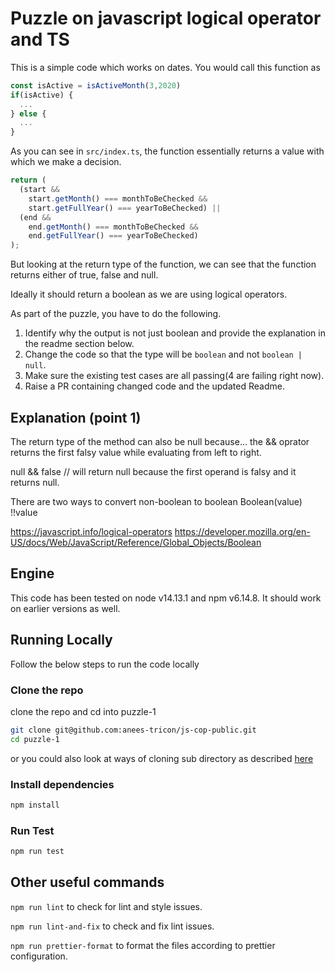 # Puzzle on javascript logical operator and TS

This is a simple code which works on dates.
You would call this function as

```js
const isActive = isActiveMonth(3,2020)
if(isActive) {
  ...
} else {
  ...
}
```

As you can see in `src/index.ts`, the function essentially returns a value with which we make a decision.

```js
return (
  (start &&
    start.getMonth() === monthToBeChecked &&
    start.getFullYear() === yearToBeChecked) ||
  (end &&
    end.getMonth() === monthToBeChecked &&
    end.getFullYear() === yearToBeChecked)
);
```

But looking at the return type of the function, we can see that the function returns either of true, false and null.

Ideally it should return a boolean as we are using logical operators.

As part of the puzzle, you have to do the following.

1. Identify why the output is not just boolean and provide the explanation in the readme section below.
2. Change the code so that the type will be `boolean` and not `boolean | null`.
3. Make sure the existing test cases are all passing(4 are failing right now).
4. Raise a PR containing changed code and the updated Readme.

## Explanation (point 1)

The return type of the method can also be null because...
the && oprator returns the first falsy value while evaluating from left to right.

null && false // will return null because the first operand is falsy and it returns null.

There are two ways to convert non-boolean to boolean
Boolean(value)
!!value

https://javascript.info/logical-operators
https://developer.mozilla.org/en-US/docs/Web/JavaScript/Reference/Global_Objects/Boolean

## Engine

This code has been tested on node v14.13.1 and npm v6.14.8. It should work on earlier versions as well.

## Running Locally

Follow the below steps to run the code locally

### Clone the repo

clone the repo and cd into puzzle-1

```sh
git clone git@github.com:anees-tricon/js-cop-public.git
cd puzzle-1
```

or you could also look at ways of cloning sub directory as described [here](https://stackoverflow.com/questions/600079/how-do-i-clone-a-subdirectory-only-of-a-git-repository/52269934#52269934)

### Install dependencies

```sh
npm install
```

### Run Test

```sh
npm run test
```

## Other useful commands

`npm run lint` to check for lint and style issues.

`npm run lint-and-fix` to check and fix lint issues.

`npm run prettier-format` to format the files according to prettier configuration.
